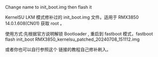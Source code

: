 Change name to init_boot.img then flash it

KernelSU LKM 模式修补过的 init_boot.img 文件。适用于 RMX3850 14.0.1.608(CN01) 获取 root 。

使用方式:先根据官方说明解锁 Bootloader , 重启到 fastboot 模式，fastboot flash init_boot RMX3850_kernelsu_patched_20240708_151112.img

或者你也可以自行参照这个 链接的教程自己修补刷入。

